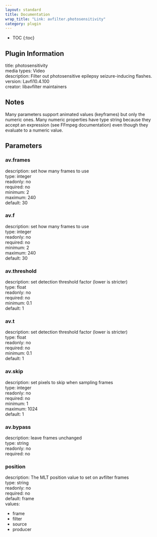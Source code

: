 ```yaml
---
layout: standard
title: Documentation
wrap_title: "Link: avfilter.photosensitivity"
category: plugin
---
```

* TOC
{:toc}

## Plugin Information

title: photosensitivity  
media types:
Video  
description: Filter out photosensitive epilepsy seizure-inducing flashes.  
version: Lavfi10.4.100  
creator: libavfilter maintainers  

## Notes

Many parameters support animated values (keyframes) but only the numeric ones. Many numeric properties have type string because they accept an expression (see FFmpeg documentation) even though they evaluate to a numeric value.

## Parameters

### av.frames

  
description:
set how many frames to use  
type: integer  
readonly: no  
required: no  
minimum: 2  
maximum: 240  
default: 30  

### av.f

  
description:
set how many frames to use  
type: integer  
readonly: no  
required: no  
minimum: 2  
maximum: 240  
default: 30  

### av.threshold

  
description:
set detection threshold factor (lower is stricter)  
type: float  
readonly: no  
required: no  
minimum: 0.1  
default: 1  

### av.t

  
description:
set detection threshold factor (lower is stricter)  
type: float  
readonly: no  
required: no  
minimum: 0.1  
default: 1  

### av.skip

  
description:
set pixels to skip when sampling frames  
type: integer  
readonly: no  
required: no  
minimum: 1  
maximum: 1024  
default: 1  

### av.bypass

  
description:
leave frames unchanged  
type: string  
readonly: no  
required: no  

### position

  
description:
The MLT position value to set on avfilter frames  
type: string  
readonly: no  
required: no  
default: frame  
values:  

* frame
* filter
* source
* producer

